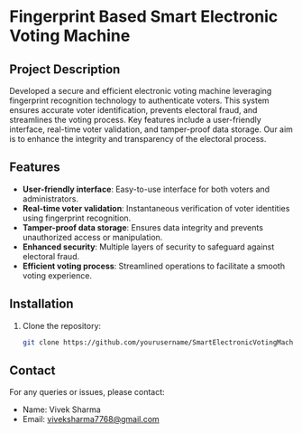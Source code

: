 # Fingerprint Based Smart Electronic Voting Machine

## Project Description
Developed a secure and efficient electronic voting machine leveraging fingerprint recognition technology to authenticate voters. This system ensures accurate voter identification, prevents electoral fraud, and streamlines the voting process. Key features include a user-friendly interface, real-time voter validation, and tamper-proof data storage. Our aim is to enhance the integrity and transparency of the electoral process.

## Features
- **User-friendly interface**: Easy-to-use interface for both voters and administrators.
- **Real-time voter validation**: Instantaneous verification of voter identities using fingerprint recognition.
- **Tamper-proof data storage**: Ensures data integrity and prevents unauthorized access or manipulation.
- **Enhanced security**: Multiple layers of security to safeguard against electoral fraud.
- **Efficient voting process**: Streamlined operations to facilitate a smooth voting experience.

## Installation
1. Clone the repository:
    ```bash
    git clone https://github.com/yourusername/SmartElectronicVotingMachine.git
    ```
## Contact
For any queries or issues, please contact:
- Name: Vivek Sharma
- Email: viveksharma7768@gmail.com
